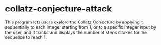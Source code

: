 # collatz-conjecture-attack
 This program lets users explore the Collatz Conjecture by applying it sequentially to each integer starting from 1, or to a specific integer input by the user, and it tracks and displays the number of steps it takes for the sequence to reach 1.
